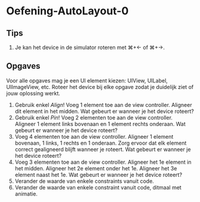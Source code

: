 # Oefening-AutoLayout-0
## Tips
1. Je kan het device in de simulator roteren met ⌘+← of ⌘+→.

## Opgaves
Voor alle opgaves mag je een UI element kiezen: UIView, UILabel, UIImageView, etc. Roteer het device bij elke opgave zodat je duidelijk ziet of jouw oplossing werkt.

1. Gebruik enkel *Align*! Voeg 1 element toe aan de view controller. Aligneer dit element in het midden. Wat gebeurt er wanneer je het device roteert?
2. Gebruik enkel *Pin*! Voeg 2 elementen toe aan de view controller. Aligneer 1 element links bovenaan en 1 element rechts onderaan. Wat gebeurt er wanneer je het device roteert?
3. Voeg 4 elementen toe aan de view controller. Aligneer 1 element bovenaan, 1 links, 1 rechts en 1 onderaan. Zorg ervoor dat elk element correct gealigneerd blijft wanneer je roteert. Wat gebeurt er wanneer je het device roteert?
4. Voeg 3 elementen toe aan de view controller. Aligneer het 1e element in het midden. Aligneer het 2e element onder het 1e. Aligneer het 3e element naast het 1e. Wat gebeurt er wanneer je het device roteert?
5. Verander de waarde van enkele constraints vanuit code.
6. Verander de waarde van enkele constraint vanuit code, ditmaal met animatie.
